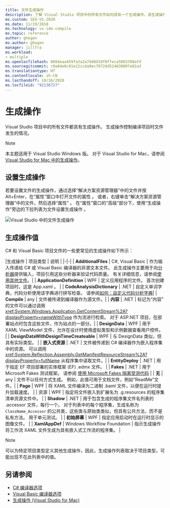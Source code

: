 ```yaml
---
title: 文件生成操作
description: 了解 Visual Studio 项目中的所有文件如何具有一个生成操作，该生成操作控制在编译项目时文件会发生的情况。
ms.custom: SEO-VS-2020
ms.date: 11/19/2018
ms.technology: vs-ide-compile
ms.topic: reference
author: ghogen
ms.author: ghogen
manager: jillfra
ms.workload:
- multiple
ms.openlocfilehash: 8884eaa459fa3a2a7dd8d10f0ffeca5003398afd
ms.sourcegitcommit: c9a84e6c01e12ccda9ec7072dd524830007e02a3
ms.translationtype: HT
ms.contentlocale: zh-CN
ms.lasthandoff: 10/16/2020
ms.locfileid: "92136727"
---
```

# <a name="build-actions"></a>生成操作

Visual Studio 项目中的所有文件都具有生成操作。 生成操作控制编译项目时文件发生的情况。

> [!NOTE]
> 本主题适用于 Visual Studio  Windows 版。 对于 Visual Studio for Mac，请参阅 [Visual Studio for Mac 中的生成操作](/visualstudio/mac/build-actions)。

## <a name="set-a-build-action"></a>设置生成操作

若要设置文件的生成操作，通过选择“解决方案资源管理器”中的文件并按 Alt+Enter，在“属性”窗口中打开文件的属性  。 或者，右键单击“解决方案资源管理器”中的文件，然后选择“属性”  。 在“属性”窗口的“高级”部分下，使用“生成操作”旁边的下拉列表为文件设置生成操作  。

![Visual Studio 中的文件生成操作](media/build-actions.png)

## <a name="build-action-values"></a>生成操作值

C# 和 Visual Basic 项目文件的一些更常见的生成操作如下所示：

|生成操作 | 项目类型 | 说明 |
|-|-|
| **AdditionalFiles** | C#, Visual Basic | 作为输入传递给 C# 或 Visual Basic 编译器的非源文本文件。 此生成操作主要用于向[分析器](../code-quality/roslyn-analyzers-overview.md)提供输入，项目引用这些分析器来验证代码质量。 有关详细信息，请参阅[使用其他文件](https://github.com/dotnet/roslyn/blob/master/docs/analyzers/Using%20Additional%20Files.md)。|
| **ApplicationDefinition** | WPF | 定义应用程序的文件。 首次创建项目时，这是 App.xaml  。 |
| **CodeAnalysisDictionary** | .NET | 自定义单词字典，代码分析使用该字典进行拼写检查。 请参阅[如何：自定义代码分析字典](../code-quality/how-to-customize-the-code-analysis-dictionary.md)|
| **Compile** | any | 文件被传递到编译器作为源文件。|
| **内容** | .NET | 标记为“内容”  的文件可以通过调用 <xref:System.Windows.Application.GetContentStream%2A?displayProperty=nameWithType> 作为流进行检索。 对于 ASP.NET 项目，在部署站点时包含这些文件，作为站点的一部分。|
| **DesignData** | WPF | 用于 XAML ViewModel 文件，允许在设计时使用虚拟类型和示例数据查看用户控件。 |
| **DesignDataWithDesignTimeCreateable** | WPF | 与 DesignData  类似，但具有实际类型。  |
| **嵌入式资源** | .NET | 文件被传递到 C# 编译器作为嵌入程序集中的资源。 可以调用 <xref:System.Reflection.Assembly.GetManifestResourceStream%2A?displayProperty=fullName> 从程序集中读取文件。|
| **EntityDeploy** | .NET | 用于指定 EF 项目部署的实体框架 (EF) .edmx 文件。 |
| **Fakes** | .NET | 用于 Microsoft Fakes 测试框架。 请参阅 [使用 Microsoft Fakes 隔离受测代码](../test/isolating-code-under-test-with-microsoft-fakes.md) |
| **无** | any | 文件不以任何方式生成。 例如，此值可用于文档文件，例如“ReadMe”文件。|
| **Page** | WPF | 将 XAML 文件编译为二进制 .baml 文件，以便在运行时提升加载速度。 |
| 资源 | WPF | 指定将文件嵌入到扩展名为 .g.resources  的程序集清单资源文件中。 |
| **Shadow** | .NET | 用于包含生成的程序集文件名列表的 .accessor 文件，每行一个。 对于列表中的每个程序集，生成名称为 `ClassName_Accessor` 的公共类，这些类与原始类类似，但具有公共方法，而不是私有方法。 用于单元测试。 |
| **初始屏幕** | WPF | 指定应用启动时在运行时显示的图像文件。 |
| **XamlAppDef** | Windows Workflow Foundation | 指示生成操作将工作流 XAML 文件生成为具有嵌入式工作流的程序集。 |

> [!NOTE]
> 可以为特定项目类型定义其他生成操作，因此，生成操作列表取决于项目类型，可能出现不在此列表中的值。

## <a name="see-also"></a>另请参阅

- [C# 编译器选项](/dotnet/csharp/language-reference/compiler-options/listed-alphabetically)
- [Visual Basic 编译器选项](/dotnet/visual-basic/reference/command-line-compiler/compiler-options-listed-alphabetically)
- [生成操作 (Visual Studio for Mac)](/visualstudio/mac/build-actions)
